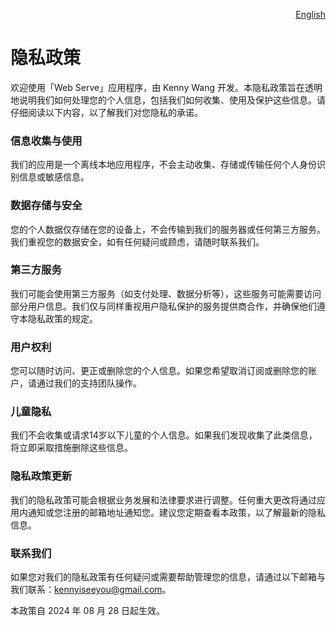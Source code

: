 <p align="right">
  <a href="./privacy-policy.md">English</a>
</p>
<!--rehype:style=float: right; bottom: -36px; position: relative;-->

隐私政策
===

欢迎使用「Web Serve」应用程序，由 Kenny Wang 开发。本隐私政策旨在透明地说明我们如何处理您的个人信息，包括我们如何收集、使用及保护这些信息。请仔细阅读以下内容，以了解我们对您隐私的承诺。

### 信息收集与使用

我们的应用是一个离线本地应用程序，不会主动收集、存储或传输任何个人身份识别信息或敏感信息。

### 数据存储与安全

您的个人数据仅存储在您的设备上，不会传输到我们的服务器或任何第三方服务。我们重视您的数据安全，如有任何疑问或顾虑，请随时联系我们。

### 第三方服务

我们可能会使用第三方服务（如支付处理、数据分析等），这些服务可能需要访问部分用户信息。我们仅与同样重视用户隐私保护的服务提供商合作，并确保他们遵守本隐私政策的规定。

### 用户权利

您可以随时访问、更正或删除您的个人信息。如果您希望取消订阅或删除您的账户，请通过我们的支持团队操作。

### 儿童隐私

我们不会收集或请求14岁以下儿童的个人信息。如果我们发现收集了此类信息，将立即采取措施删除这些信息。

### 隐私政策更新

我们的隐私政策可能会根据业务发展和法律要求进行调整。任何重大更改将通过应用内通知或您注册的邮箱地址通知您。建议您定期查看本政策，以了解最新的隐私信息。

### 联系我们

如果您对我们的隐私政策有任何疑问或需要帮助管理您的信息，请通过以下邮箱与我们联系：kennyiseeyou@gmail.com。

本政策自 2024 年 08 月 28 日起生效。
